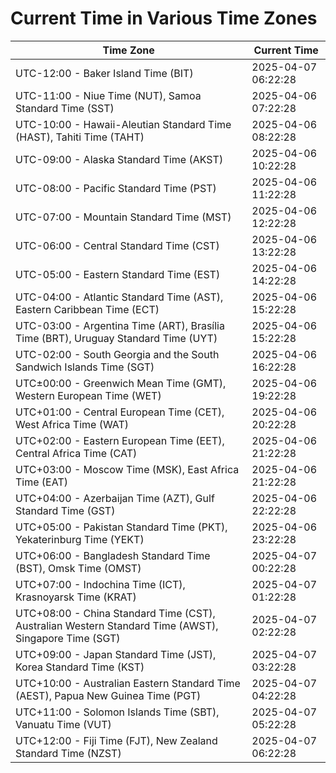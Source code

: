 # Current Time in Various Time Zones

| Time Zone | Current Time |
|-----------|--------------|
| UTC-12:00 - Baker Island Time (BIT) | 2025-04-07 06:22:28 |
| UTC-11:00 - Niue Time (NUT), Samoa Standard Time (SST) | 2025-04-06 07:22:28 |
| UTC-10:00 - Hawaii-Aleutian Standard Time (HAST), Tahiti Time (TAHT) | 2025-04-06 08:22:28 |
| UTC-09:00 - Alaska Standard Time (AKST) | 2025-04-06 10:22:28 |
| UTC-08:00 - Pacific Standard Time (PST) | 2025-04-06 11:22:28 |
| UTC-07:00 - Mountain Standard Time (MST) | 2025-04-06 12:22:28 |
| UTC-06:00 - Central Standard Time (CST) | 2025-04-06 13:22:28 |
| UTC-05:00 - Eastern Standard Time (EST) | 2025-04-06 14:22:28 |
| UTC-04:00 - Atlantic Standard Time (AST), Eastern Caribbean Time (ECT) | 2025-04-06 15:22:28 |
| UTC-03:00 - Argentina Time (ART), Brasília Time (BRT), Uruguay Standard Time (UYT) | 2025-04-06 15:22:28 |
| UTC-02:00 - South Georgia and the South Sandwich Islands Time (SGT) | 2025-04-06 16:22:28 |
| UTC±00:00 - Greenwich Mean Time (GMT), Western European Time (WET) | 2025-04-06 19:22:28 |
| UTC+01:00 - Central European Time (CET), West Africa Time (WAT) | 2025-04-06 20:22:28 |
| UTC+02:00 - Eastern European Time (EET), Central Africa Time (CAT) | 2025-04-06 21:22:28 |
| UTC+03:00 - Moscow Time (MSK), East Africa Time (EAT) | 2025-04-06 21:22:28 |
| UTC+04:00 - Azerbaijan Time (AZT), Gulf Standard Time (GST) | 2025-04-06 22:22:28 |
| UTC+05:00 - Pakistan Standard Time (PKT), Yekaterinburg Time (YEKT) | 2025-04-06 23:22:28 |
| UTC+06:00 - Bangladesh Standard Time (BST), Omsk Time (OMST) | 2025-04-07 00:22:28 |
| UTC+07:00 - Indochina Time (ICT), Krasnoyarsk Time (KRAT) | 2025-04-07 01:22:28 |
| UTC+08:00 - China Standard Time (CST), Australian Western Standard Time (AWST), Singapore Time (SGT) | 2025-04-07 02:22:28 |
| UTC+09:00 - Japan Standard Time (JST), Korea Standard Time (KST) | 2025-04-07 03:22:28 |
| UTC+10:00 - Australian Eastern Standard Time (AEST), Papua New Guinea Time (PGT) | 2025-04-07 04:22:28 |
| UTC+11:00 - Solomon Islands Time (SBT), Vanuatu Time (VUT) | 2025-04-07 05:22:28 |
| UTC+12:00 - Fiji Time (FJT), New Zealand Standard Time (NZST) | 2025-04-07 06:22:28 |
